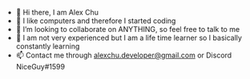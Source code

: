 - 👋 Hi there, I am Alex Chu
- 🌱 I like computers and therefore I started coding
- 💞️ I’m looking to collaborate on ANYTHING, so feel free to talk to me
- 🔧 I am not very experienced but I am a life time learner so I basically constantly learning
- 📫 Contact me through alexchu.developer@gmail.com or Discord NiceGuy#1599

